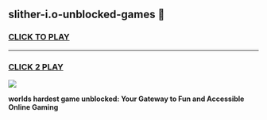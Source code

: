 
## slither-i.o-unblocked-games 👋
<h3>
<a href="https://premium.freeplayer.one?title=slither-i.o-unblocked-games&ref=14F">CLICK TO PLAY</a></h3>
<hr>

<h3>
<a href="https://premium.freeplayer.one?title=slither-i.o-unblocked-games&ref=14F">CLICK 2 PLAY</a>
  
</h3>

<a href="https://premium.freeplayer.one?title=slither-i.o-unblocked-games&ref=12F/"><img src="https://clearcache.store/games.png"></a>


**worlds hardest game unblocked: Your Gateway to Fun and Accessible Online Gaming**
